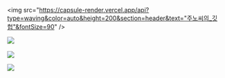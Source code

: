 <img src="https://capsule-render.vercel.app/api?type=waving&color=auto&height=200&section=header&text="주노씨의_깃헙"&fontSize=90" />
 
<img src="https://github-readme-stats.vercel.app/api/top-langs/?username=juno-bara&layout=compact"><br><br>
<img src="https://github-readme-stats.vercel.app/api?username=juno-bara&show_icons=true">

<img src="https://img.shields.io/badge/python-3776AB?style=flat&logo=TypeScript&logoColor=white"/>
